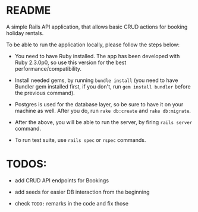 # README

A simple Rails API application, that allows basic CRUD actions for booking
holiday rentals.

To be able to run the application locally, please follow the steps below:

* You need to have Ruby installed. The app has been developed with Ruby
  2.3.0p0, so use this version for the best performance/compatibility.

* Install needed gems, by running `bundle install` (you need to have Bundler gem
  installed first, if you don't, run `gem install bundler` before the previous
  command).

* Postgres is used for the database layer, so be sure to have it on your machine
  as well. After you do, run `rake db:create` and `rake db:migrate`.

* After the above, you will be able to run the server, by firing `rails server`
  command.

* To run test suite, use `rails spec` or `rspec` commands.

# TODOS:

* add CRUD API endpoints for Bookings

* add seeds for easier DB interaction from the beginning

* check `TODO:` remarks in the code and fix those
